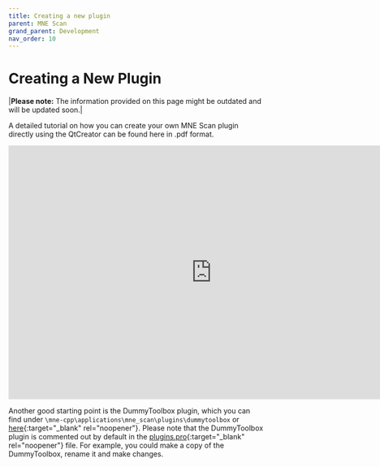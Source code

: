 ```yaml
---
title: Creating a new plugin
parent: MNE Scan
grand_parent: Development
nav_order: 10
---
```

# Creating a New Plugin

|**Please note:** The information provided on this page might be outdated and will be updated soon.|

A detailed tutorial on how you can create your own MNE Scan plugin directly using the QtCreator can be found here in .pdf format.

<embed src="http://lorenzesch.de/mne-cpp/Creating_a_Plugin.pdf" width="800px" height="500px" type="application/pdf" />

Another good starting point is the DummyToolbox plugin, which you can find under `\mne-cpp\applications\mne_scan\plugins\dummytoolbox` or [here](https://github.com/mne-tools/mne-cpp/tree/master/applications/mne_scan/plugins/dummytoolbox){:target="_blank" rel="noopener"}. Please note that the DummyToolbox plugin is commented out by default in the [plugins.pro](https://github.com/mne-tools/mne-cpp/blob/master/applications/mne_scan/plugins/plugins.pro){:target="_blank" rel="noopener"} file. For example, you could make a copy of the DummyToolbox, rename it and make changes.
